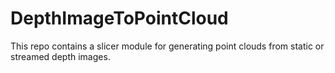 # DepthImageToPointCloud
This repo contains a slicer module for generating point clouds from static or streamed depth images.
